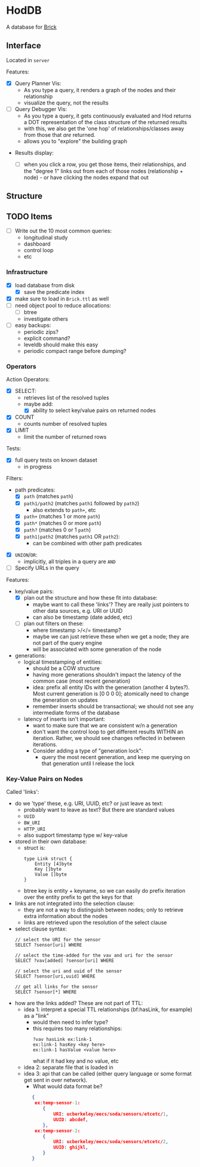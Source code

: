 # HodDB

A database for [Brick](http://brickschema.org/)

## Interface

Located in `server`

Features:
- [x] Query Planner Vis:
  - As you type a query, it renders a graph of the nodes and their relationship
  - visualize the query, not the results
- [ ] Query Debugger Vis:
  - As you type a query, it gets continuously evaluated and Hod returns a DOT representation of
    the class structure of the returned results
  - with this, we also get the 'one hop' of relationships/classes away from those that *are* returned.
  - allows you to "explore" the building graph
- Results display:
  - [ ] when you click a row, you get those items, their relationships, and the "degree 1" links
        out from each of those nodes (relationship + node)
        - or have clicking the nodes expand that out


## Structure

## TODO Items

- [ ] Write out the 10 most common queries:
    - longitudinal study
    - dashboard
    - control loop
    - etc

### Infrastructure

- [x] load database from disk
    - [x] save the predicate index
- [x] make sure to load in `Brick.ttl` as well
- [ ] need object pool to reduce allocations:
    - [ ] btree
    - investigate others
- [ ] easy backups:
    - periodic zips?
    - explicit command?
    - leveldb should make this easy
    - periodic compact range before dumping?

### Operators

Action Operators:
- [x] SELECT:
    - retrieves list of the resolved tuples
    - maybe add:
        - [x] ability to select key/value pairs on returned nodes
- [x] COUNT
    - counts number of resolved tuples
- [x] LIMIT
    - limit the number of returned rows

Tests:
- [x] full query tests on known dataset
    - in progress

Filters:
- path predicates:
    - [X] `path` (matches `path`)
    - [X] `path1/path2` (matches `path1` followed by `path2`)
        - also extends to `path+`, etc
    - [X] `path+` (matches 1 or more `path`)
    - [X] `path*` (matches 0 or more `path`)
    - [X] `path?` (matches 0 or 1 `path`)
    - [x] `path1|path2` (matches `path1` OR `path2`):
        - can be combined with other path predicates
- [X] `UNION`/`OR`:
    - implicitly, all triples in a query are `AND`
- [ ] Specify URLs in the query

Features:
- key/value pairs:
    - [x] plan out the structure and how these fit into database:
        - maybe want to call these 'links'? They are really just pointers
          to other data sources, e.g. URI or UUID
        - can also be timestamp (date added, etc)
    - [ ] plan out filters on these:
        - where timestamp >/</= timestamp?
        - maybe we can just retrieve these when we get a node; they are not part of
          the query engine
        - will be associated with some generation of the node
- generations:
    - logical timestamping of entities:
        - should be a COW structure
        - having more generations shouldn't impact the latency of the common
          case (most recent generation)
        - idea: prefix all entity IDs with the generation (another 4 bytes?). Most current
          generation is [0 0 0 0]; atomically need to change the generation on updates
        - remember inserts should be transactional; we should not see any intermediate forms
          of the database
    - latency of inserts isn't important:
        - want to make sure that we are consistent w/n a generation
        - don't want the control loop to get different results WITHIN an iteration. Rather,
          we should see changes reflected in between iterations.
        - Consider adding a type of "generation lock":
            - query the most recent generation, and keep me querying on that generation
              until I release the lock

### Key-Value Pairs on Nodes

Called 'links':
- do we 'type' these, e.g. URI, UUID, etc? or just leave as text:
    - probably want to leave as text? But there are standard values
    - `UUID`
    - `BW_URI`
    - `HTTP_URI`
    - also support timestamp type w/ key-value
- stored in their own database:
    - struct is:
        ```golang
        type Link struct {
            Entity [4]byte
            Key []byte
            Value []byte
        }
        ```
    - btree key is entity + keyname, so we can easily do prefix iteration over the entity prefix to get the keys for that
- links are not integrated into the selection clause:
    - they are not a way to distinguish between nodes; only to retrieve extra information about the nodes
    - links are retrieved upon the resolution of the select clause
- select clause syntax:
  ```
  // select the URI for the sensor
  SELECT ?sensor[uri] WHERE

  // select the time-added for the vav and uri for the sensor
  SELECT ?vav[added] ?sensor[uri] WHERE

  // select the uri and uuid of the sensor
  SELECT ?sensor[uri,uuid] WHERE

  // get all links for the sensor
  SELECT ?sensor[*] WHERE
  ```
- how are the links added? These are not part of TTL:
    - idea 1: interpret a special TTL relationships (bf:hasLink, for example) as a "link"
        - would then need to infer type?
        - this requires too many relationships:
            ```
            ?vav hasLink ex:link-1
            ex:link-1 hasKey <key here>
            ex:link-1 hasValue <value here>
            ```
            what if it had key and no value, etc
    - idea 2: separate file that is loaded in
    - idea 3: api that can be called (either query language or some format get sent in over network).
        - What would data format be?
         ```json
            {
             ex:temp-sensor-1:
                {
                    URI: ucberkeley/eecs/soda/sensors/etcetc/1,
                    UUID: abcdef,
                },
             ex:temp-sensor-2:
                {
                    URI: ucberkeley/eecs/soda/sensors/etcetc/2,
                    UUID: ghijkl,
                }
            }
         ```
